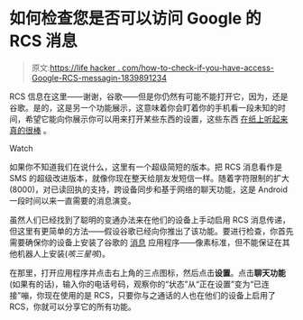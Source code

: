 # 如何检查您是否可以访问 Google 的 RCS 消息

> 原文:[https://life hacker . com/how-to-check-if-you-have-access-Google-RCS-messagin-1839891234](https://lifehacker.com/how-to-check-if-you-have-access-to-googles-rcs-messagin-1839891234)

RCS 信息在这里——谢谢，谷歌——但是你仍然有可能不能打开它，因为，还是谷歌。是的，这是另一个功能展示，这意味着你会盯着你的手机看一段未知的时间，希望它能向你展示你可以用来打开某些东西的设置，这些东西 [在纸上听起来真的很棒](https://lifehacker.com/whats-rcs-messaging-and-why-should-you-care-1832235783) 。

Watch

如果你不知道我们在说什么，这里有一个超级简短的版本。把 RCS 消息看作是 SMS 的超级改进版本，就像你现在整天给朋友发短信一样。随着字符限制的扩大(8000)，对已读回执的支持，跨设备同步和基于网络的聊天功能，这是 Android 一段时间以来一直需要的消息演变。

虽然人们已经找到了聪明的变通办法来在他们的设备上手动启用 RCS 消息传递，但这里有更简单的方法——假设谷歌已经向你推出了该功能。要进行检查，你首先需要确保你的设备上安装了谷歌的 [消息](https://play.google.com/store/apps/details?id=com.google.android.apps.messaging&hl=en_US) 应用程序——像素标准，但不能保证在其他机器人上安装(*咳三星咳*)。

在那里，打开应用程序并点击右上角的三点图标，然后点击**设置**。点击**聊天功能**(如果有的话)，输入你的电话号码，观察你的“状态”从“正在设置”变为“已连接”嘣，你现在使用的是 RCS，只要你与之通话的人也在他们的设备上启用了 RCS，你就可以分享它的所有功能。